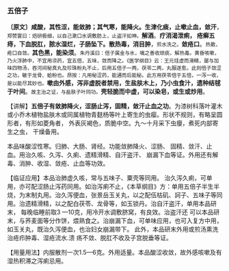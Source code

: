 ### 五倍子

**〔原文〕咸酸，其性涩，能敛肺；其气寒，能降火。生津化痰，止嗽止血，敛汗**，<small>郑赞寰曰：焙研极细，以自己漱口水调敷肪上，止盗汗如神。</small>**解酒**。**疗消渴泄痢， 疮癣五痔，下血脱肛，脓水湿烂，子肠坠下。散热毒，消目肿**，<small>煎水洗之。</small>**敛疮口**。<small>热散，疮口自敛。</small>**其色黑，能染须**。<small>朱丹溪曰：倍子属金与水，噙之善收顽痰，解热毒。黄昏咳嗽，乃火浮肺中，不宜用凉药，宜五倍，五味，敛而降之。《医学纲目》云：王元珪虚而滑精，屡与加味四物汤，吞河间秘真丸及珍珠粉丸不止，后用五倍子一两，茯苓二两，丸服遂愈。此则倍子敛涩之功，敏于龙骨、蛤粉也。昂按：凡用秘涩药，能通而后能秘。此方用茯苓倍于五倍，一泻一收，是以能尽其妙也。</small>**嗽由外感，泻非虚脱者禁用，生盐肤木上，乃小虫食汁，遗种结毬于叶间**。<small>故主治之证，与盐肤子叶同功。</small>**壳轻脆而中虚，可以染皂，或生或炒用**。

 【讲解】**五倍子有敛肺降火，涩肠止泻，固精，敛汗止血之功**。为漆树科落叶灌木或小乔木植物盐肤木或同属植物青麸杨等叶上寄生的虫瘿。形状不规则，有略呈圆形者，有形如菱角者， 外表灰褐色，质脆中空。九〜十月采下虫癭，煮死内部寄生之虫， 干燥备用。

本品味酸涩性寒。归肺、大肠、肾经。功能敛肺降火、涩肠、 固精、敛汗、止血。用治久咳、久泻、久痢、遗精滑精、自汗盗汗、 崩漏下血等证。外用还有解毒、消肿、收湿、敛疮、止血等功效。

【临证应用】本品治肺虚久咳，常与五味子、粟壳等同用。 治久泻久痢，可单用，亦可配涩肠止泻药同用。如治泻痢不止，《本草纲目》方：单用五倍子半生半烧，为末制丸用。治久泻便血，张景岳玉关丸，以之配伍枯矶、訶子、五味子等同用。治遗精滑精，以之配白茯苓、龙骨等，如玉锁丹。治自汗盗汗，单用本品研末， 每晚临睡前取3 —10克，用冷开水调敷脐窝，有良效。治盗汗还 可以本品研末，与荞麦面等分作饼，煨熟食之。治崩漏下血，可单味应用，也可入复方中用，如玉关丸，既治久泻便血，也治妇女崩漏带下。
此外，本品研末外用或煎汤熏洗治疮疖肿毒、湿疮流水.溃 疡不敛、脱肛不收及子宫脱垂等证。

【用量用法】内服散剂一次1.5—6克。外用适量。本品酸涩收敛，故外感咳嗽及有湿热积滞之泻痢忌用。
